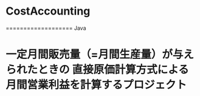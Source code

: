 # CostAccounting
===================
Java

一定月間販売量（=月間生産量）が与えられたときの
直接原価計算方式による月間営業利益を計算するプロジェクト
===================